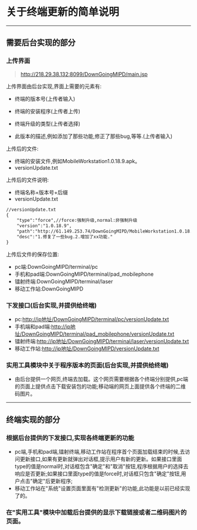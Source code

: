 # 关于终端更新的简单说明

--------------------------------------------------------------------------------

## 需要后台实现的部分

### 上传界面

> <http://218.29.38.132:8099/DownGoingMIPD/main.jsp>

上传界面由后台实现,界面上需要的元素有:

- 终端的版本号(上传者输入)

- 终端的安装程序(上传者上传)

- 终端升级的类型(上传者选择)

- 此版本的描述,例如添加了那些功能,修正了那些bug,等等.(上传者输入)

上传后的文件:

- 终端的安装文件,例如MobileWorkstation1.0.18.9.apk。
- versionUpdate.txt

上传后的文件说明:

- 终端名称+版本号+后缀
- versionUpdate.txt

```txt
//versionUpdate.txt
{
    "type":"force",//force:强制升级,normal:非强制升级
    "version":"1.0.18.9",
    "path":"http://61.149.253.74/DownGoingMIPD/MobileWorkstation1.0.18.9.apk",
    "desc":"1.修复了一些bug.2.增加了xx功能."
}
```

上传后文件的保存位置:

- pc端:DownGoingMIPD/terminal/pc
- 手机和pad端:DownGoingMIPD/terminal/pad_mobilephone
- 镭射终端:DownGoingMIPD/terminal/laser
- 移动工作站:DownGoingMIPD

### 下发接口(后台实现,并提供给终端)

- pc:<http://ip地址/DownGoingMIPD/terminal/pc/versionUpdate.txt>
- 手机端和pad端:<http://ip地址/DownGoingMIPD/terminal/pad_mobilephone/versionUpdate.txt>
- 镭射终端:<http://ip地址/DownGoingMIPD/terminal/laser/versionUpdate.txt>
- 移动工作站:<http://ip地址/DownGoingMIPD/versionUpdate.txt>

### 实用工具模块中关于程序版本的页面(后台实现,并提供给终端)

- 由后台提供一个网页,终端去加载。这个网页需要根据各个终端分别提供,pc端的页面上提供点击下载安装包的功能;移动端的网页上面提供各个终端的二维码图片。

--------------------------------------------------------------------------------

## 终端实现的部分

### 根据后台提供的下发接口,实现各终端更新的功能

- pc端,手机和pad端,镭射终端,移动工作站在程序首个页面加载结束的时候,去访问更新接口,如果有更新就弹出对话框,提示用户有新的更新。如果接口里面type的值是normal时,对话框包含"确定"和"取消"按钮,程序根据用户的选择去响应是否更新;如果接口里面type的值是force时,对话框只包含"确定"按钮,用户点击"确定"后更新程序;
- 移动工作站在"系统"设置页面里面有"检测更新"的功能,此功能是以前已经实现了的。

### 在"实用工具"模块中加载后台提供的显示下载链接或者二维码图片的页面。
